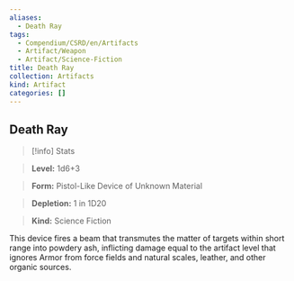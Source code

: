 ```yaml
---
aliases:
  - Death Ray
tags:
  - Compendium/CSRD/en/Artifacts
  - Artifact/Weapon
  - Artifact/Science-Fiction
title: Death Ray
collection: Artifacts
kind: Artifact
categories: []
---
```

## Death Ray    
>[!info] Stats    
> **Level:** 1d6+3    
> **Form:** Pistol-Like Device of Unknown Material    
> **Depletion:** 1 in 1D20    
> **Kind:** Science Fiction  
    
This device fires a beam that transmutes the matter of targets within short range into powdery ash, inflicting damage equal to the artifact level that ignores Armor from force fields and natural scales, leather, and other organic sources.